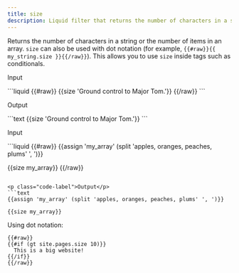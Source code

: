 ```yaml
---
title: size
description: Liquid filter that returns the number of characters in a string or the number of items in an array.
---
```


Returns the number of characters in a string or the number of items in an array. `size` can also be used with dot notation (for example, `{{#raw}}{{ my_string.size }}{{/raw}}`). This allows you to use `size` inside  tags such as conditionals.

<p class="code-label">Input</p>
```liquid
{{#raw}}
{{size 'Ground control to Major Tom.'}}
{{/raw}}
```

<p class="code-label">Output</p>
```text
{{size 'Ground control to Major Tom.'}}
```

<p class="code-label">Input</p>
```liquid
{{#raw}}
{{assign 'my_array' (split 'apples, oranges, peaches, plums' ', ')}}

{{size my_array}}
{{/raw}}
```

<p class="code-label">Output</p>
```text
{{assign 'my_array' (split 'apples, oranges, peaches, plums' ', ')}}

{{size my_array}}
```

Using dot notation:

```liquid
{{#raw}}
{{#if (gt site.pages.size 10)}}
  This is a big website!
{{/if}}
{{/raw}}
```
